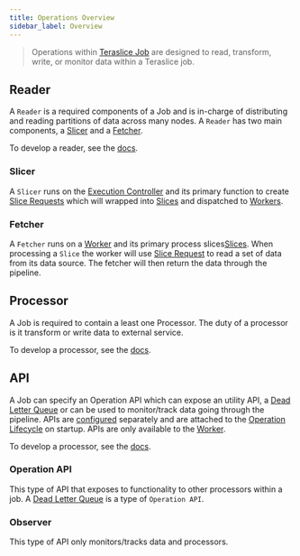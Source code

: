 ```yaml
---
title: Operations Overview
sidebar_label: Overview
---
```


> Operations within [Teraslice Job](../overview.md) are designed to read, transform, write, or monitor data within a Teraslice job.

## Reader

A `Reader` is a required components of a Job and is in-charge of distributing and reading partitions of data across many nodes. A `Reader` has two main components, a [Slicer](#slicer) and a [Fetcher](#fetcher).

To develop a reader, see the [docs](./development.md#reader).

### Slicer

A `Slicer` runs on the [Execution Controller](../../nodes/execution-controller.md) and its primary function to create [Slice Requests](../../packages/job-components/api/interfaces/slicerequest.md) which will wrapped into [Slices](../../packages/job-components/api/interfaces/slice.md) and dispatched to [Workers](../../nodes/worker.md).

### Fetcher

A `Fetcher` runs on a [Worker](../../nodes/worker.md) and its primary process slices[Slices](../../packages/job-components/api/interfaces/slice.md). When processing a `Slice` the worker will use [Slice Request](../../packages/job-components/api/interfaces/slicerequest.md) to read a set of data from its data source. The fetcher will then return the data through the pipeline.

## Processor

A Job is required to contain a least one Processor. The duty of a processor is it transform or write data to external service.

To develop a processor, see the [docs](./development.md#processor).

## API

A Job can specify an Operation API which can expose an utility API, a [Dead Letter Queue](./lifecycle.md#dead-letter-queue) or can be used to monitor/track data going through the pipeline. APIs are [configured](./configuration.md#operation-apis-configuration) separately and are attached to the [Operation Lifecycle](./lifecycle.md#worker) on startup. APIs are only available to the [Worker](../../nodes/worker.md).

To develop a processor, see the [docs](./development.md#api).

### Operation API

This type of API that exposes to functionality to other processors within a job. A [Dead Letter Queue](./lifecycle.md#dead-letter-queue) is a type of `Operation API`.

### Observer

This type of API only monitors/tracks data and processors.
